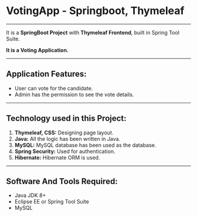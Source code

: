 # VotingApp - Springboot, Thymeleaf

---

It is a **SpringBoot Project** with **Thymeleaf Frontend**, built in Spring Tool Suite.  

**It is a Voting Application.**

---

## Application Features:
- User can vote for the candidate.  
- Admin has the permission to see the vote details.  

---

## Technology used in this Project:
1. **Thymeleaf, CSS:** Designing page layout.  
2. **Java:** All the logic has been written in Java.  
3. **MySQL:** MySQL database has been used as the database.  
4. **Spring Security:** Used for authentication.  
5. **Hibernate:** Hibernate ORM is used.  

---

## Software And Tools Required:
- Java JDK 8+  
- Eclipse EE or Spring Tool Suite  
- MySQL  
